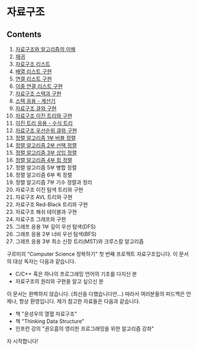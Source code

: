 자료구조
=============

Contents
-----------

01. [자료구조와 알고리즘의 이해](./docs/ch01.md)
02. [재귀](./docs/ch02.md)
03. [자료구조 리스트](./docs/ch03.md)
04. [배열 리스트 구현](./docs/ch04.md)
05. [연결 리스트 구현](./docs/ch05.md)
06. [이중 연결 리스트 구현](./docs/ch06.md)
07. [자료구조 스택과 구현](./docs/ch07.md)
08. [스택 응용 - 계산기](./docs/ch08.md)
09. [자료구조 큐와 구현](./docs/ch09.md)
10. [자료구조 이진 트리와 구현](./docs/ch10.md)
11. [이진 트리 응용 - 수식 트리](./docs/ch11.md)
12. [자료구조 우선순위 큐와 구현](./docs/ch12.md)
13. [정렬 알고리즘 1부 버블 정렬](./docs/ch13.md)
14. [정렬 알고리즘 2부 선택 정렬](./docs/ch14.md)
15. [정렬 알고리즘 3부 삽입 정렬](./docs/ch15.md)
16. [정렬 알고리즘 4부 힙 정렬](./docs/ch16.md)
17. 정렬 알고리즘 5부 병합 정렬
18. 정렬 알고리즘 6부 퀵 정렬
19. 정렬 알고리즘 7부 기수 정렬과 정리
20. 자료구조 이진 탐색 트리와 구현
21. 자료구조 AVL 트리와 구현
22. 자료구조 Red-Black 트리와 구현
23. 자료구조 해쉬 테이블과 구현
24. 자료구조 그래프와 구현
25. 그래프 응용 1부 깊이 우선 탐색(DFS)
26. 그래프 응용 2부 너비 우선 탐색(BFS)
27. 그래프 응용 3부 최소 신장 트리(MST)와 크루스칼 알고리즘


구르미의 "Computer Science 정복하기" 첫 번째 프로젝트 자료구조입니다. 이 문서의 대상 독자는 다음과 같습니다.

* C/C++ 혹은 하나의 프로그래밍 언어의 기초를 다지신 분
* 자료구조의 원리와 구현을 알고 싶으신 분

이 문서는 완벽하지 않습니다. (최선을 다했습니다만...) 따라서 여러분들의 피드백은 언제나, 항상 환영입니다. 제가 참고한 자료들은 다음과 같습니다.

* 책 "윤성우의 열혈 자료구조"
* 책 "Thinking Data Structure"
* 인프런 강의 "권오흠의 영리한 프로그래밍을 위한 알고리즘 강좌"

자 시작합니다!
